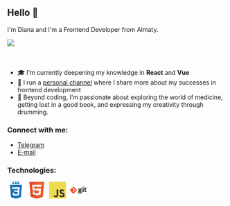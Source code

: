 ## Hello 🤍

I'm Diana and I'm a Frontend Developer from Almaty. 

<div id="header" align="start">
  <img src="https://99px.ru/sstorage/86/2017/04/12804170916056557.gif" width="400"/>
</div>
<br><br>

- 🎓 I’m currently deepening my knowledge in **React** and **Vue**
- 📖 I run a <a href="https://t.me/kamdiamore" target="_blank">personal channel</a> where I share more about my successes in frontend development
- 💬 Beyond coding, I’m passionate about exploring the world of medicine, getting lost in a good book, and expressing my creativity through drumming.


### Connect with me:
- <a href="https://t.me/kamikodi" target="_blank">Telegram</a>
- <a href="kamikoana@gmail.com" target="_blank">E-mail</a>

### Technologies:
<div>
  <img src="https://github.com/devicons/devicon/blob/master/icons/css3/css3-plain-wordmark.svg"  title="CSS3" alt="CSS3" width="40" height="40"/>&nbsp;
  <img src="https://github.com/devicons/devicon/blob/master/icons/html5/html5-original.svg" title="HTML5" alt="HTML5" width="40" height="40"/>&nbsp;
  <img src="https://github.com/devicons/devicon/blob/master/icons/javascript/javascript-original.svg" title="JavaScript" alt="JavaScript" width="40" height="40"/>&nbsp;
  <img src="https://github.com/devicons/devicon/blob/master/icons/git/git-original-wordmark.svg" title="Git" alt="Git" width="40" height="40"/>
</div> 
